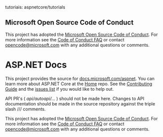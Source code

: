 tutoriais: aspnetcore/tutorials

## Microsoft Open Source Code of Conduct

This project has adopted the [Microsoft Open Source Code of Conduct](https://opensource.microsoft.com/codeofconduct/).
For more information see the [Code of Conduct FAQ](https://opensource.microsoft.com/codeofconduct/faq/) or contact [opencode@microsoft.com](mailto:opencode@microsoft.com) with any additional questions or comments.

ASP.NET Docs
============

This project provides the source for [docs.microsoft.com/aspnet](https://docs.microsoft.com/aspnet). You can learn more about ASP.NET Core at the [Home](https://github.com/aspnet/home) repo. See the [Contributing Guide](CONTRIBUTING.md) and the [issues list](\https://github.com/aspnet/Docs/issues) if you would like to help out.

API PR's ( *api/autoapi/...* ) should not be made here. Changes to API documentation should be made in the source repository against the triple slash /// comments. 

This project has adopted the [Microsoft Open Source Code of
Conduct](https://opensource.microsoft.com/codeofconduct/).
For more information see the [Code of Conduct
FAQ](https://opensource.microsoft.com/codeofconduct/faq/) or
contact [opencode@microsoft.com](mailto:opencode@microsoft.com)
with any additional questions or comments.
